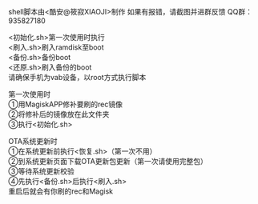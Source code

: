 shell脚本由<酷安@筱寂XIAOJI>制作
如果有报错，请截图并进群反馈
QQ群：935827180

<初始化.sh>第一次使用时执行  
<刷入.sh>刷入ramdisk至boot  
<备份.sh>备份boot  
<还原.sh>刷入备份的boot  
请确保手机为vab设备，以root方式执行脚本

第一次使用时  
①用MagiskAPP修补要刷的rec镜像  
②将修补后的镜像放在此文件夹  
③执行<初始化.sh>  

OTA系统更新时  
①在系统更新前执行<恢复.sh>（第一次不用）  
②到系统更新页面下载OTA更新包更新（第一次请使用完整包）  
③等待系统更新校验  
④先执行<备份.sh>后执行<刷入.sh>  
重启后就会有你刷的rec和Magisk
